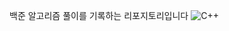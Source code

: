 백준 알고리즘 풀이를 기록하는 리포지토리입니다
![C++](https://img.shields.io/badge/C++-#00599C.svg?&style=for-the-badge&logo=로고명&logoColor=White)
